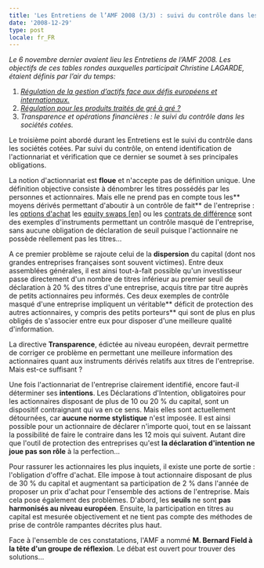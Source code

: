 ```yaml
---
title: 'Les Entretiens de l’AMF 2008 (3/3) : suivi du contrôle dans les sociétés cotées.'
date: '2008-12-29'
type: post
locale: fr_FR
---
```


_Le 6 novembre dernier avaient lieu les Entretiens de l’AMF 2008\. Les objectifs de ces tables rondes auxquelles participait Christine LAGARDE, étaient définis par l’air du temps:_

1.  [_Régulation de la gestion d’actifs face aux défis européens et internationaux._](/2008/11/les-entretiens-de-lamf-2008-13-regulation-de-la-gestion-dactifs/)
2.  [_Régulation pour les produits traités de gré à gré ?_](/2008/12/les-entretiens-de-lamf-2008-23-regulation-des-produits-traites-de-gre-a-gre/)
3.  _Transparence et opérations financières : le suivi du contrôle dans les sociétés cotées._

Le troisième point abordé durant les Entretiens est le suivi du contrôle dans les sociétés cotées. Par suivi du contrôle, on entend identification de l'actionnariat et vérification que ce dernier se soumet à ses principales obligations.

La notion d'actionnariat est **floue** et n'accepte pas de définition unique. Une définition objective consiste à dénombrer les titres possédés par les personnes et actionnaires. Mais elle ne prend pas en compte tous les** moyens dérivés permettant d'aboutir à un contrôle de fait** de l'entreprise : les [options d'achat](http://fr.wikipedia.org/wiki/Call) les [equity swaps [en]](http://en.wikipedia.org/wiki/Equity_swap) ou les [contrats de différence](http://fr.wikipedia.org/wiki/Contrat_de_diff%C3%A9rence) sont des exemples d'instruments permettant un contrôle masqué de l'entreprise, sans aucune obligation de déclaration de seuil puisque l'actionnaire ne possède réellement pas les titres…

A ce premier problème se rajoute celui de la **dispersion** du capital (dont nos grandes entreprises françaises sont souvent victimes). Entre deux assemblées générales, il est ainsi tout-à-fait possible qu'un investisseur passe directement d'un nombre de titres inférieur au premier seuil de déclaration à 20 % des titres d'une entreprise, acquis titre par titre auprès de petits actionnaires peu informés. Ces deux exemples de contrôle masqué d'une entreprise impliquent un véritable** déficit de protection des autres actionnaires, y compris des petits porteurs** qui sont de plus en plus obligés de s'associer entre eux pour disposer d'une meilleure qualité d'information.

La directive **Transparence**, édictée au niveau européen, devrait permettre de corriger ce problème en permettant une meilleure information des actionnaires quant aux instruments dérivés relatifs aux titres de l'entreprise. Mais est-ce suffisant ?

Une fois l'actionnariat de l'entreprise clairement identifié, encore faut-il déterminer ses **intentions**. Les Déclarations d'Intention, obligatoires pour les actionnaires disposant de plus de 10 ou 20 % du capital, sont un dispositif contraignant qui va en ce sens. Mais elles sont actuellement détournées, car **aucune norme stylistique** n'est imposée. Il est ainsi possible pour un actionnaire de déclarer n'importe quoi, tout en se laissant la possibilité de faire le contraire dans les 12 mois qui suivent. Autant dire que l'outil de protection des entreprises qu'est **la déclaration d'intention ne joue pas son rôle** à la perfection…

Pour rassurer les actionnaires les plus inquiets, il existe une porte de sortie : l'obligation d'offre d'achat. Elle impose à tout actionnaire disposant de plus de 30 % du capital et augmentant sa participation de 2 % dans l'année de proposer un prix d'achat pour l'ensemble des actions de l'entreprise. Mais cela pose également des problèmes. D'abord, les **seuils** ne sont **pas harmonisés au niveau européen**. Ensuite, la participation en titres au capital est mesurée objectivement et ne tient pas compte des méthodes de prise de contrôle rampantes décrites plus haut.

Face à l'ensemble de ces constatations, l'AMF a nommé **M. Bernard Field à la tête d'un groupe de réflexion**. Le débat est ouvert pour trouver des solutions…
